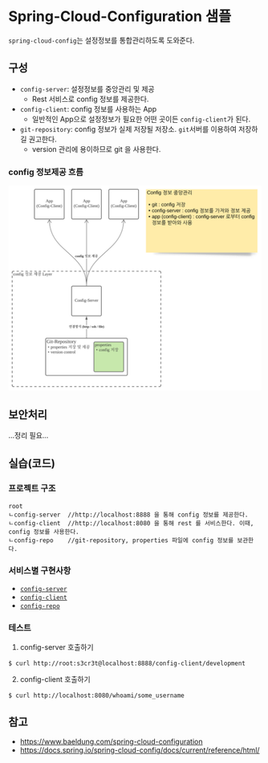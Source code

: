 # Spring-Cloud-Configuration 샘플
`spring-cloud-config`는 설정정보를 통합관리하도록 도와준다.

## 구성
* `config-server`: 설정정보를 중앙관리 및 제공
  * Rest 서비스로 config 정보를 제공한다.
* `config-client`: config 정보를 사용하는 App
  * 일반적인 App으로 설정정보가 필요한 어떤 곳이든 `config-client`가 된다.
* `git-repository`: config 정보가 실제 저장될 저장소. `git`서버를 이용하여 저장하길 권고한다.
  * version 관리에 용이하므로 git 을 사용한다.

### config 정보제공 흐름

![spring-cloud-config](./doc-content/SpringCloudConfig.svg)

## 보안처리
...정리 필요...

## 실습(코드)

### 프로젝트 구조
```
root
ㄴconfig-server  //http://localhost:8888 을 통해 config 정보를 제공한다.
ㄴconfig-client  //http://localhost:8080 을 통해 rest 를 서비스한다. 이때, config 정보를 사용한다.
ㄴconfig-repo    //git-repository, properties 파일에 config 정보를 보관한다.
```

### 서비스별 구현사항
* [`config-server`](./config-server)
* [`config-client`](./config-client)
* [`config-repo`](./config-repo)

### 테스트
1. config-server 호출하기
```shell
$ curl http://root:s3cr3t@localhost:8888/config-client/development
```
2. config-client 호출하기
```shell
$ curl http://localhost:8080/whoami/some_username
```

## 참고
* https://www.baeldung.com/spring-cloud-configuration
* https://docs.spring.io/spring-cloud-config/docs/current/reference/html/
